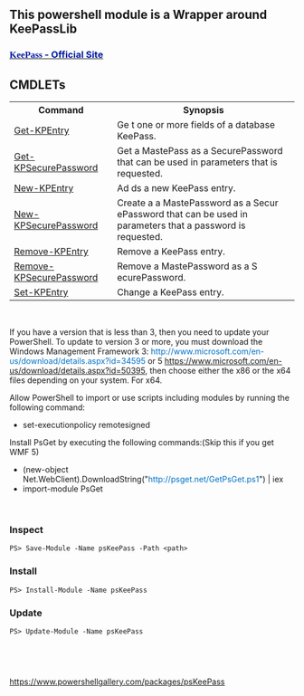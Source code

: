 <h2>This powershell module is a Wrapper around KeePassLib</h2>
<h3><a href="http://keepass.info/"><font color="#001ba0"><strong><font face="Segoe UI Semibold">KeePass</font></strong> - Official Site</font></a></h3>
<h2>CMDLETs</h2>
<table><colgroup><col /><col /></colgroup>
<tbody>
<tr><th>Command</th><th>Synopsis</th></tr>
<tr>
<td><a href="https://pskeepass.codeplex.com/wikipage?title=Get-KPEntry" target="_blank">Get-KPEntry</a></td>
<td>Ge t one or more fields of a database KeePass.</td>
</tr>
<tr>
<td><a href="https://pskeepass.codeplex.com/wikipage?title=Get-KPSecurePassword" target="_blank">Get-KPSecurePassword</a></td>
<td>Get a MastePass&nbsp;as a SecurePassword that can be used in parameters that is requested.</td>
</tr>
<tr>
<td><a href="https://pskeepass.codeplex.com/wikipage?title=New-KPEntry" target="_blank">New-KPEntry</a></td>
<td>Ad ds a new KeePass entry.</td>
</tr>
<tr>
<td><a href="https://pskeepass.codeplex.com/wikipage?title=New-KPSecurePassword" target="_blank">New-KPSecurePassword</a></td>
<td>Create a a MastePassword as a Secur ePassword that can be used in parameters that a password is requested.</td>
</tr>
<tr>
<td><a href="https://pskeepass.codeplex.com/wikipage?title=Remove-KPEntry" target="_blank">Remove-KPEntry</a></td>
<td>Remove a KeePass entry.</td>
</tr>
<tr>
<td><a href="https://pskeepass.codeplex.com/wikipage?title=Remove-KPSecurePassword" target="_blank">Remove-KPSecurePassword</a></td>
<td>Remove a MastePassword as a S ecurePassword.</td>
</tr>
<tr>
<td><a href=" https://pskeepass.codeplex.com/wikipage?title=Set-KPEntry" target="_blank">Set-KPEntry</a></td>
<td>Change a KeePass entry.</td>
</tr>
</tbody>
</table>
<p>&nbsp;</p>
<p>If you have a version that is less than 3, then you need to update your PowerShell. To update to version 3 or more, you must download the Windows Management Framework 3:&nbsp;<a style="text-decoration: none; color: #0071c5;" href="http://www.microsoft.com/en-us/download/details.aspx?id=34595" rel="nofollow">http://www.microsoft.com/en-us/download/details.aspx?id=34595</a>&nbsp;or 5 <a title="https://www.microsoft.com/en-us/download/details.aspx?id=50395" href="https://www.microsoft.com/en-us/download/details.aspx?id=50395"> https://www.microsoft.com/en-us/download/details.aspx?id=50395</a>, then choose either the x86 or the x64 files depending on your system. For x64.</p>
<p>Allow PowerShell to import or use scripts including modules by running the following command:</p>
<ul>
<li>set-executionpolicy remotesigned</li>
</ul>
<p>Install PsGet by executing the following commands:(Skip this if you get WMF 5)</p>
<ul>
<li>(new-object Net.WebClient).DownloadString("<a style="text-decoration: none; color: #0071c5;" href="http://psget.net/GetPsGet.ps1" rel="nofollow">http://psget.net/GetPsGet.ps1</a>") | iex</li>
<li>import-module PsGet</li>
</ul>
<p>&nbsp;</p>
<h3>Inspect</h3>
<div>
<p><code>PS&gt; Save-Module -Name psKeePass -Path &lt;path&gt; </code></p>
</div>
<h3>Install</h3>
<div>
<p><code>PS&gt; Install-Module -Name psKeePass</code></p>
<h3>Update</h3>
<div>
<p><code>PS&gt; Update-Module -Name psKeePass</code></p>
<p><code>&nbsp;</code></p>
</div>
<p>&nbsp;</p>
</div>
<p><a title="https://www.powershellgallery.com/packages/psKeePass" href="https://www.powershellgallery.com/packages/psKeePass" target="_blank">https://www.powershellgallery.com/packages/psKeePass</a></p>
<p>&nbsp;</p>
